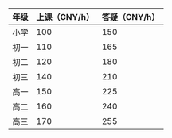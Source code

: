 |年级|上课（CNY/h）|答疑（CNY/h）|
|----|----|----|
|小学|100|150|
|初一|110|165|
|初二|120|180|
|初三|140|210|
|高一|150|225|
|高二|160|240|
|高三|170|255|